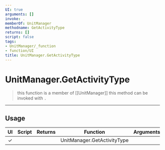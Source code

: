 ```yaml
---
UI: true
arguments: []
invoke: .
memberOf: UnitManager
methodname: GetActivityType
returns: []
script: false
tags:
- UnitManager/_function
- function/UI
title: UnitManager.GetActivityType
---
```

# UnitManager.GetActivityType
> this function is a member of [[UnitManager]]
> this method can be invoked with `.`
-----
## Usage
|  UI | Script | Returns | Function | Arguments |
|:---:|:------:|-------:|:--------:|:---------|
|✓| ||UnitManager.GetActivityType||
